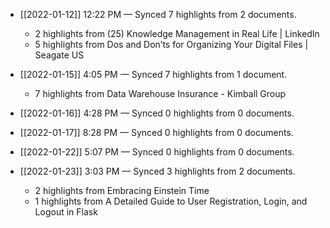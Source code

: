 - [[2022-01-12]] 12:22 PM — Synced 7 highlights from 2 documents.
    - 2 highlights from (25) Knowledge Management in Real Life | LinkedIn
    - 5 highlights from Dos and Don’ts for Organizing Your Digital Files | Seagate US

- [[2022-01-15]] 4:05 PM — Synced 7 highlights from 1 document.
    - 7 highlights from Data Warehouse Insurance - Kimball Group

- [[2022-01-16]] 4:28 PM — Synced 0 highlights from 0 documents.

- [[2022-01-17]] 8:28 PM — Synced 0 highlights from 0 documents.

- [[2022-01-22]] 5:07 PM — Synced 0 highlights from 0 documents.

- [[2022-01-23]] 3:03 PM — Synced 3 highlights from 2 documents.
    - 2 highlights from Embracing Einstein Time
    - 1 highlights from A Detailed Guide to User Registration, Login, and Logout in Flask

